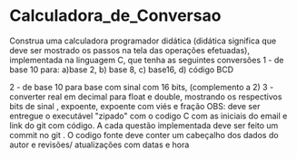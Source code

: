 # Calculadora_de_Conversao

Construa uma calculadora programador didática (didática significa que deve ser mostrado os passos na tela das operações efetuadas),  implementada na linguagem C, que tenha as seguintes conversões
1 - de base 10 para:
a)base 2,
b) base 8,
c) base16, 
d) código BCD

2 - de base 10  para base com sinal com 16 bits, (complemento a 2)
3 - converter real em decimal para float e double, mostrando os respectivos bits de sinal , expoente, expoente com viés e fração 
OBS: deve ser entregue o executável "zipado" com o codigo C com as iniciais do email e link do git com código.  A cada questão implementada deve ser feito um commit no git . O codigo fonte deve conter um cabeçalho dos dados do autor e  revisões/ atualizações com datas e hora
